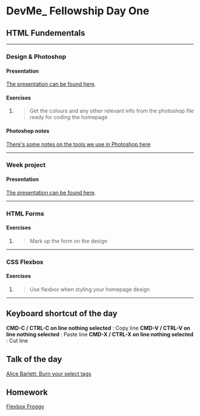 # DevMe_ Fellowship Day One
## HTML Fundementals

---

### Design & Photoshop

#### Presentation

[The presentation can be found here](https://gitpitch.com/develop-me/fellowship-wk1-beg-html-css/newSyl?p=day03/01DesignPhotoshop#/).

#### Exercises

1. > Get the colours and any other relevant info from the photoshop file ready for coding the homepage

#### Photoshop notes

[There's some notes on the tools we use in Photoshop here](photoshopNotes)

---

### Week project

#### Presentation

[The presentation can be found here](https://gitpitch.com/develop-me/fellowship-wk1-beg-html-css/newSyl?p=day03/02Project).

---

### HTML Forms

<!-- #### Presentation

[The presentation can be found here](https://gitpitch.com/develop-me/fellowship-wk1-beg-html-css/newSyl?p=day02/03CSSboxModel#/). -->

#### Exercises

1. > Mark up the form on the design

---

### CSS Flexbox

<!-- #### Presentation

[The presentation can be found here](https://gitpitch.com/develop-me/fellowship-wk1-beg-html-css/newSyl?p=day02/03CSSSizing#/). -->

#### Exercises

1. > Use flexbox when styling your homepage design

---


## Keyboard shortcut of the day

**CMD-C / CTRL-C on line nothing selected** : Copy line
**CMD-V / CTRL-V on line nothing selected** : Paste line
**CMD-X / CTRL-X on line nothing selected** : Cut line

## Talk of the day

[Alice Barlett: Burn your select tags](https://www.youtube.com/watch?v=CUkMCQR4TpY)

## Homework

[Flexbox Froggy](http://flexboxfroggy.com/)



